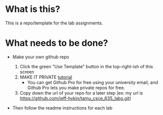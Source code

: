 # What is this?

This is a repo/template for the lab assignments.


# What needs to be done?

- Make your own github repo
    1. Click the green "Use Template" button in the top-right-ish of this screen
    2. MAKE IT PRIVATE [tutorial](https://stackoverflow.com/questions/57836411/how-can-i-switch-a-public-repo-to-private-and-vice-versa-on-github)
        - You can get Github Pro for free using your university email, and Github Pro lets you make private repos for free.
    3. Copy down the url of your repo for a later step (ex: my url is https://github.com/jeff-hykin/tamu_csce_635_labs.git)

- Then follow the readme instructions for each lab